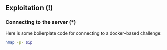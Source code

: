 ## Exploitation (!)

### Connecting to the server (*)

Here is some boilerplate code for connecting to a docker-based challenge:

```bash
nmap -p- $ip
```
